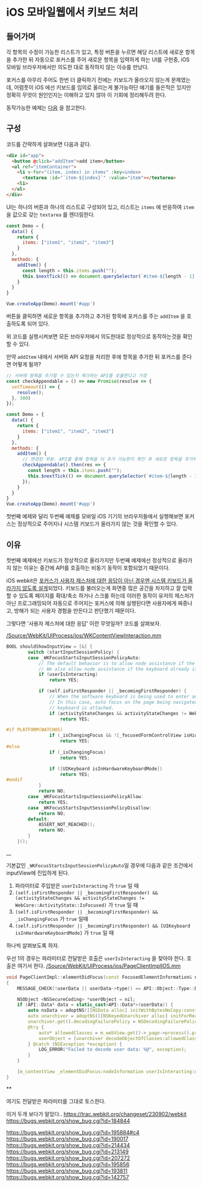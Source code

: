 # iOS 모바일웹에서 키보드 처리

## 들어가며
각 항목의 수정이 가능한 리스트가 있고, 특정 버튼을 누르면 해당 리스트에 새로운 항목을 추가한 뒤 자동으로 포커스를 주어 새로운 항목을 입력하게 하는 UI를 구현중, iOS 모바일 브라우저에서만 의도한 대로 동작하지 않는 이슈를 만났다.

포커스를 아무리 주어도 한번 더 클릭하기 전에는 키보드가 올라오지 않는게 문제였는데, 어렴풋이 iOS 에선 키보드를 임의로 올리는게 불가능하단 얘기를 들은적은 있지만 정확히 무엇이 원인인지는 이해하고 있지 않아 이 기회에 정리해두려 한다.

동작가능한 예제는 [다음](https://codepen.io/genie-youn/pen/abZbyzq) 을 참고한다.

## 구성
코드를 간략하게 살펴보면 다음과 같다.

```html
<div id="app">
  <button @click="addItem">add item</button>
  <ul ref="itemContainer">
    <li v-for="(item, index) in items" :key=index>
      <textarea :id="`item-${index}`" :value="item"></textarea>
    <li>
  </ul>
</div>
```

UI는 하나의 버튼과 하나의 리스트로 구성되어 있고, 리스트는 `items` 에 반응하여 `item` 을 값으로 갖는 `textarea` 를 렌더링한다.

```javascript
const Demo = {
  data() {
    return {
      items: ["item1", "item2", "item3"]
    }
  },
  methods: {
    addItem() {
      const length = this.items.push("");
      this.$nextTick(() => document.querySelector(`#item-${length - 1}`).focus());
    }
  }
}

Vue.createApp(Demo).mount('#app')
```

버튼을 클릭하면 새로운 항목을 추가하고 추가된 항목에 포커스를 주는 `addItem` 을 호출하도록 되어 있다.

위 코드를 실행시켜보면 모든 브라우저에서 의도한대로 정상적으로 동작하는것을 확인할 수 있다.

만약 `addItem` 내에서 서버와 API 요청을 처리한 후에 항목을 추가한 뒤 포커스를 준다면 어떻게 될까?

```javascript
// 서버에 항목을 추가할 수 있는지 체크하는 API를 호출한다고 가정
const checkAppendable = () => new Promise(resolve => {
  setTimeout(() => {
    resolve();
  }, 300)
});

const Demo = {
  data() {
    return {
      items: ["item1", "item2", "item3"]
    }
  },
  methods: {
    addItem() {
      // 변경된 부분. API를 통해 항목을 더 추가 가능한지 확인 후 새로운 항목을 추가하고 렌더링되면 포커스를 준다.
      checkAppendable().then(res => {
        const length = this.items.push("");
        this.$nextTick(() => document.querySelector(`#item-${length - 1}`).focus());
      });
    }
  }
}
Vue.createApp(Demo).mount('#app')
```

첫번째 예제와 달리 두번째 예제를 모바일 iOS 기기의 브라우저들에서 실행해보면 포커스는 정상적으로 주어지나 시스템 키보드가 올라가지 않는 것을 확인할 수 있다.

## 이유
첫번째 예제에선 키보드가 정상적으로 올라가지만 두번째 예제에선 정상적으로 올라가지 않는 이유는 중간에 API를 호출하는 비동기 동작이 포함되었기 때문이다.

iOS webkit은 [포커스가 사용자 제스처에 대한 응답이 아닌 경우엔 시스템 키보드가 올라가지 않도록 설게](https://bugs.webkit.org/show_bug.cgi?id=195884#c4)되었다. 키보드를 불러오는게 화면중 많은 공간을 차지하고 잘 입력할 수 있도록 페이지를 확대/축소 하거나 스크롤 하는데 이러한 동작이 유저의 제스처가 아닌 프로그래밍되어 자동으로 주어지는 포커스에 의해 실행된다면 사용자에게 짜증나고, 방해가 되는 사용자 경험을 만든다고 판단했기 때문이다.

그렇다면 '사용자 제스처에 대한 응답' 이란 무엇일까? 코드를 살펴보자.

[/Source/WebKit/UIProcess/ios/WKContentViewInteraction.mm](https://github.com/WebKit/webkit/blob/bc26aef617f2cbcbf4ed47cc6d76f6f76a7acfdc/Source/WebKit/UIProcess/ios/WKContentViewInteraction.mm#L5906-L5941)
```c++
BOOL shouldShowInputView = [&] {
        switch (startInputSessionPolicy) {
        case _WKFocusStartsInputSessionPolicyAuto:
            // The default behavior is to allow node assistance if the user is interacting.
            // We also allow node assistance if the keyboard already is showing, unless we're in extra zoom mode.
            if (userIsInteracting)
                return YES;

            if (self.isFirstResponder || _becomingFirstResponder) {
                // When the software keyboard is being used to enter an url, only the focus activity state is changing.
                // In this case, auto focus on the page being navigated to should be disabled, unless a hardware
                // keyboard is attached.
                if (activityStateChanges && activityStateChanges != WebCore::ActivityState::IsFocused)
                    return YES;

#if PLATFORM(WATCHOS)
                if (_isChangingFocus && ![_focusedFormControlView isHidden])
                    return YES;
#else
                if (_isChangingFocus)
                    return YES;

                if ([UIKeyboard isInHardwareKeyboardMode])
                    return YES;
#endif
            }
            return NO;
        case _WKFocusStartsInputSessionPolicyAllow:
            return YES;
        case _WKFocusStartsInputSessionPolicyDisallow:
            return NO;
        default:
            ASSERT_NOT_REACHED();
            return NO;
        }
    }();
```

__

기본값인 `_WKFocusStartsInputSessionPolicyAuto`일 경우에 다음과 같은 조건에서 inputView에 진입하게 된다.
1. 파라미터로 주입받은 `userIsInteracting` 가 `true` 일 때
2. `(self.isFirstResponder || _becomingFirstResponder) && (activityStateChanges && activityStateChanges != WebCore::ActivityState::IsFocused)` 가 `true` 일 때
3. `(self.isFirstResponder || _becomingFirstResponder) && _isChangingFocus` 가 `true` 일때
4. `(self.isFirstResponder || _becomingFirstResponder) && [UIKeyboard isInHardwareKeyboardMode]` 가 `true` 일 때

하나씩 살펴보도록 하자.

우선 1의 경우는 파라미터로 전달받은 호출은 `userIsInteracting` 을 찾아야 한다. 호출은 여기서 한다.
[/Source/WebKit/UIProcess/ios/PageClientImplIOS.mm](https://github.com/WebKit/webkit/blob/3c7f9853695401da0181d257702d735615222a3e/Source/WebKit/UIProcess/ios/PageClientImplIOS.mm#L580-L598)

```c++
void PageClientImpl::elementDidFocus(const FocusedElementInformation& nodeInformation, bool userIsInteracting, bool blurPreviousNode, OptionSet<WebCore::ActivityState::Flag> activityStateChanges, API::Object* userData)
{
    MESSAGE_CHECK(!userData || userData->type() == API::Object::Type::Data);

    NSObject <NSSecureCoding> *userObject = nil;
    if (API::Data* data = static_cast<API::Data*>(userData)) {
        auto nsData = adoptNS([[NSData alloc] initWithBytesNoCopy:const_cast<unsigned char*>(data->bytes()) length:data->size() freeWhenDone:NO]);
        auto unarchiver = adoptNS([[NSKeyedUnarchiver alloc] initForReadingFromData:nsData.get() error:nullptr]);
        unarchiver.get().decodingFailurePolicy = NSDecodingFailurePolicyRaiseException;
        @try {
            auto* allowedClasses = m_webView.get()->_page->process().processPool().allowedClassesForParameterCoding();
            userObject = [unarchiver decodeObjectOfClasses:allowedClasses forKey:@"userObject"];
        } @catch (NSException *exception) {
            LOG_ERROR("Failed to decode user data: %@", exception);
        }
    }

    [m_contentView _elementDidFocus:nodeInformation userIsInteracting:userIsInteracting blurPreviousNode:blurPreviousNode activityStateChanges:activityStateChanges userObject:userObject];
}
```

**

여기도 전달받은 파라미터를 그대로 토스한다.



이거 두개 보다가 말았다..
https://trac.webkit.org/changeset/230902/webkit
https://bugs.webkit.org/show_bug.cgi?id=184844


https://bugs.webkit.org/show_bug.cgi?id=195884#c4
https://bugs.webkit.org/show_bug.cgi?id=190017
https://bugs.webkit.org/show_bug.cgi?id=214434
https://bugs.webkit.org/show_bug.cgi?id=213149
https://bugs.webkit.org/show_bug.cgi?id=207272
https://bugs.webkit.org/show_bug.cgi?id=195856
https://bugs.webkit.org/show_bug.cgi?id=193811
https://bugs.webkit.org/show_bug.cgi?id=142757
